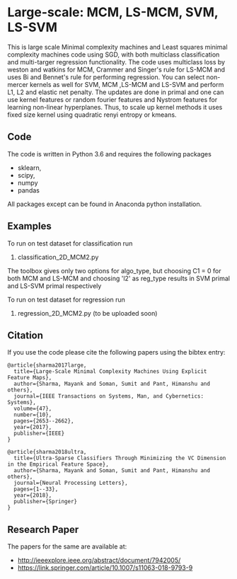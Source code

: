 # Large-scale: MCM, LS-MCM, SVM, LS-SVM
This is large scale Minimal complexity machines and Least squares minimal complexity machines code using SGD, with both multiclass classification and multi-targer regression functionality. The code uses multiclass loss by weston and watkins for MCM, Crammer and Singer's rule for LS-MCM and uses Bi and Bennet's rule for performing regression. You can select non-mercer kernels as well for SVM, MCM ,LS-MCM and LS-SVM and perform L1, L2 and elastic net penalty. The updates are done in primal and one can use kernel features or random fourier features and Nystrom features for learning non-linear hyperplanes. Thus, to scale up kernel methods it uses fixed size kernel using quadratic renyi entropy or kmeans.

## Code
The code is written in Python 3.6 and requires the following packages
* sklearn,
* scipy,
* numpy 
* pandas

All packages except can be found in Anaconda python installation.

## Examples
To run on test dataset for classification run
1) classification_2D_MCM2.py 

The toolbox gives only two options for algo_type, but choosing C1 = 0 for both MCM and LS-MCM and choosing 'l2' as reg_type results in SVM primal and LS-SVM primal respectively

To run on test dataset for regression run
1) regression_2D_MCM2.py  (to be uploaded soon)


## Citation
If you use the code please cite the following papers using the bibtex entry:

```
@article{sharma2017large,
  title={Large-Scale Minimal Complexity Machines Using Explicit Feature Maps},
  author={Sharma, Mayank and Soman, Sumit and Pant, Himanshu and others},
  journal={IEEE Transactions on Systems, Man, and Cybernetics: Systems},
  volume={47},
  number={10},
  pages={2653--2662},
  year={2017},
  publisher={IEEE}
}

@article{sharma2018ultra,
  title={Ultra-Sparse Classifiers Through Minimizing the VC Dimension in the Empirical Feature Space},
  author={Sharma, Mayank and Soman, Sumit and Pant, Himanshu and others},
  journal={Neural Processing Letters},
  pages={1--33},
  year={2018},
  publisher={Springer}
}

```

## Research Paper
The papers for the same are available at:

* http://ieeexplore.ieee.org/abstract/document/7942005/
* https://link.springer.com/article/10.1007/s11063-018-9793-9

